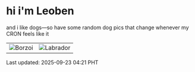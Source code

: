 # hi i'm Leoben

and i like dogs—so have some random dog pics that change whenever my CRON feels like it

|  |  |
|--------|----------|
| ![Borzoi](https://random-dog-vercel.vercel.app/api/random-borzoi?v=1758572491) | ![Labrador](https://random-dog-vercel.vercel.app/api/random-labrador?v=1758572491) |

Last updated: 2025-09-23 04:21 PHT
